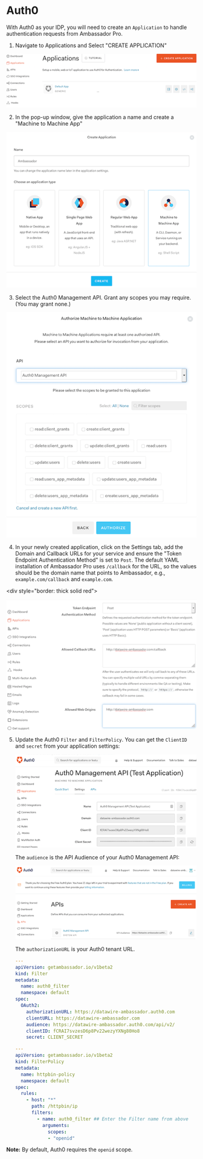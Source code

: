 # Auth0

With Auth0 as your IDP, you will need to create an `Application` to handle authentication requests from Ambassador Pro.

1. Navigate to Applications and Select "CREATE APPLICATION"

  ![](/doc-images/create-application.png)

2. In the pop-up window, give the application a name and create a "Machine to Machine App"

  ![](/doc-images/machine-machine.png)

3. Select the Auth0 Management API. Grant any scopes you may require. (You may grant none.) 

  ![](/doc-images/scopes.png)
  
4. In your newly created application, click on the Settings tab, add the Domain and Callback URLs for your service and ensure the "Token Endpoint Authentication Method" is set to `Post`. The default YAML installation of Ambassador Pro uses `/callback` for the URL, so the values should be the domain name that points to Ambassador, e.g., `example.com/callback` and `example.com`.

<div style="border: thick solid red"> </div>

  ![](/doc-images/Auth0_none.png)

5. Update the Auth0 `Filter` and `FilterPolicy`. You can get the `ClientID` and `secret` from your application settings:

   ![](/doc-images/Auth0_secret.png)

   The `audience` is the API Audience of your Auth0 Management API:

   ![](/doc-images/Auth0_audience.png)

   The `authorizationURL` is your Auth0 tenant URL.

   ```yaml
   ---
   apiVersion: getambassador.io/v1beta2
   kind: Filter
   metadata:
     name: auth0_filter
     namespace: default
   spec:
     OAuth2:
       authorizationURL: https://datawire-ambassador.auth0.com
       clientURL: https://datawire-ambassador.com
       audience: https://datawire-ambassador.auth0.com/api/v2/
       clientID: fCRAI7svzesD6p8Pv22wezyYXNg80Ho8
       secret: CLIENT_SECRET
   ```

   ```yaml
   ---
   apiVersion: getambassador.io/v1beta2
   kind: FilterPolicy
   metadata:
     name: httpbin-policy
     namespace: default
   spec:
     rules:
       - host: "*"
         path: /httpbin/ip
         filters:
           - name: auth0_filter ## Enter the Filter name from above
             arguments:
               scopes:
               - "openid"
   ```

  **Note:** By default, Auth0 requires the `openid` scope. 
